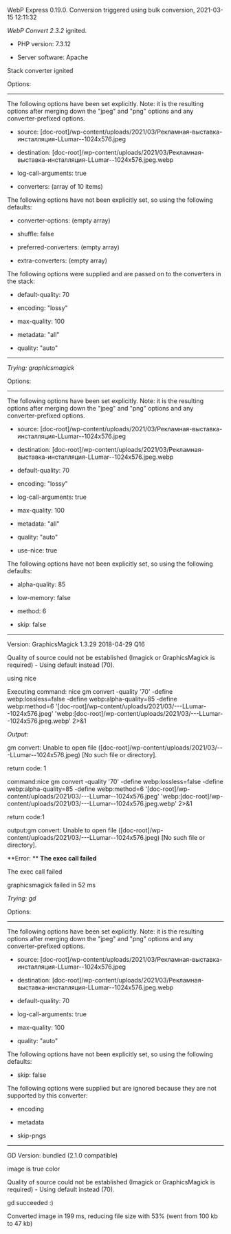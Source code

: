 WebP Express 0.19.0. Conversion triggered using bulk conversion, 2021-03-15 12:11:32

*WebP Convert 2.3.2*  ignited.
- PHP version: 7.3.12
- Server software: Apache

Stack converter ignited

Options:
------------
The following options have been set explicitly. Note: it is the resulting options after merging down the "jpeg" and "png" options and any converter-prefixed options.
- source: [doc-root]/wp-content/uploads/2021/03/Рекламная-выставка-инсталляция-LLumar--1024x576.jpeg
- destination: [doc-root]/wp-content/uploads/2021/03/Рекламная-выставка-инсталляция-LLumar--1024x576.jpeg.webp
- log-call-arguments: true
- converters: (array of 10 items)

The following options have not been explicitly set, so using the following defaults:
- converter-options: (empty array)
- shuffle: false
- preferred-converters: (empty array)
- extra-converters: (empty array)

The following options were supplied and are passed on to the converters in the stack:
- default-quality: 70
- encoding: "lossy"
- max-quality: 100
- metadata: "all"
- quality: "auto"
------------


*Trying: graphicsmagick* 

Options:
------------
The following options have been set explicitly. Note: it is the resulting options after merging down the "jpeg" and "png" options and any converter-prefixed options.
- source: [doc-root]/wp-content/uploads/2021/03/Рекламная-выставка-инсталляция-LLumar--1024x576.jpeg
- destination: [doc-root]/wp-content/uploads/2021/03/Рекламная-выставка-инсталляция-LLumar--1024x576.jpeg.webp
- default-quality: 70
- encoding: "lossy"
- log-call-arguments: true
- max-quality: 100
- metadata: "all"
- quality: "auto"
- use-nice: true

The following options have not been explicitly set, so using the following defaults:
- alpha-quality: 85
- low-memory: false
- method: 6
- skip: false
------------

Version: GraphicsMagick 1.3.29 2018-04-29 Q16 
Quality of source could not be established (Imagick or GraphicsMagick is required) - Using default instead (70).
using nice
Executing command: nice gm convert -quality '70' -define webp:lossless=false -define webp:alpha-quality=85 -define webp:method=6 '[doc-root]/wp-content/uploads/2021/03/---LLumar--1024x576.jpeg' 'webp:[doc-root]/wp-content/uploads/2021/03/---LLumar--1024x576.jpeg.webp' 2>&1

*Output:* 
gm convert: Unable to open file ([doc-root]/wp-content/uploads/2021/03/---LLumar--1024x576.jpeg) [No such file or directory].

return code: 1
command:nice gm convert -quality '70' -define webp:lossless=false -define webp:alpha-quality=85 -define webp:method=6 '[doc-root]/wp-content/uploads/2021/03/---LLumar--1024x576.jpeg' 'webp:[doc-root]/wp-content/uploads/2021/03/---LLumar--1024x576.jpeg.webp' 2>&1
return code:1
output:gm convert: Unable to open file ([doc-root]/wp-content/uploads/2021/03/---LLumar--1024x576.jpeg) [No such file or directory].

**Error: ** **The exec call failed** 
The exec call failed
graphicsmagick failed in 52 ms

*Trying: gd* 

Options:
------------
The following options have been set explicitly. Note: it is the resulting options after merging down the "jpeg" and "png" options and any converter-prefixed options.
- source: [doc-root]/wp-content/uploads/2021/03/Рекламная-выставка-инсталляция-LLumar--1024x576.jpeg
- destination: [doc-root]/wp-content/uploads/2021/03/Рекламная-выставка-инсталляция-LLumar--1024x576.jpeg.webp
- default-quality: 70
- log-call-arguments: true
- max-quality: 100
- quality: "auto"

The following options have not been explicitly set, so using the following defaults:
- skip: false

The following options were supplied but are ignored because they are not supported by this converter:
- encoding
- metadata
- skip-pngs
------------

GD Version: bundled (2.1.0 compatible)
image is true color
Quality of source could not be established (Imagick or GraphicsMagick is required) - Using default instead (70).
gd succeeded :)

Converted image in 199 ms, reducing file size with 53% (went from 100 kb to 47 kb)
